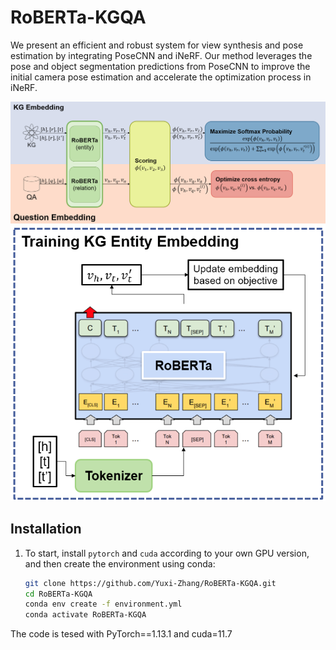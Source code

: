 # RoBERTa-KGQA
We present an efficient and robust system for view synthesis and pose estimation by integrating PoseCNN and iNeRF. Our method leverages the pose and object segmentation predictions from PoseCNN to improve the initial camera pose estimation and accelerate the optimization process in iNeRF.

<img src="figures/system.png" width="600">
<img src="figures/roberta.png" width="600">

## Installation

1. To start, install `pytorch` and `cuda` according to your own GPU version, and then create the environment using conda:

    ```sh
    git clone https://github.com/Yuxi-Zhang/RoBERTa-KGQA.git
    cd RoBERTa-KGQA
    conda env create -f environment.yml
    conda activate RoBERTa-KGQA
    ```
The code is tesed with PyTorch==1.13.1 and cuda=11.7
